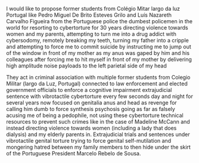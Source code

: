 I would like to propose former students from Colégio Mitar largo da luz Portugal like Pedro Miguel De Brito Esteves Grilo and Luís Nazareth Carvalho Figueira from the Portuguese police the dumbest policemen in the world for resorting to cybertorture for 30 years directing violence towards women and my parents, attempting to turn me into a drug addict with cybersodomy, remotely breaking my teeth, turning my father into a cripple and attempting to force me to commit suicide by instructing me to jump out of the window in front of my mother as my anus was gaped by him and his colleagues after forcing me to hit myself in front of my mother by delivering high amplitude noise payloads to the left parietal side of my head

They act in criminal association with multiple former students from Colegio Militar (largo da Luz, Portugal) connected to law enforcement and elected government officials to enforce a cognitive impairment extrajudicial sentence with vibrotactile cybertorture every few seconds day and night for several years now focused on genitalia anus and head as revenge for calling him dumb to force synthesis psychosis going as far as falsely acusing me of being a pedophile, not using these cybertorture technical resources to prevent such crimes like in the case of Madeline McCann and instead directing violence towards women (including a lady that does dialysis) and my elderly parents in. Extrajudicial trials and sentences under vibrotactile genital torture trying to force genital self-mutilation and mongering hatred between my family members to then hide under the skirt of the Portuguese President Marcelo Rebelo de Sousa.